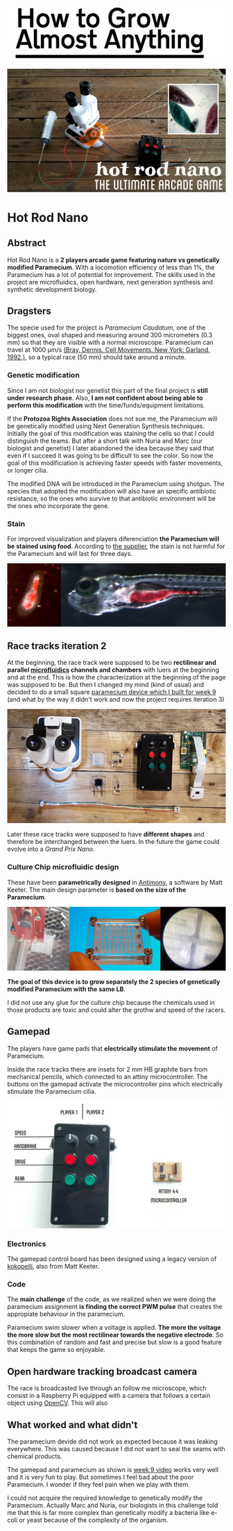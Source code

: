 ![](./img/FabLab.svg)

![](./img/final/hotrodnano.jpg)

# Hot Rod Nano

## Abstract
Hot Rod Nano is a **2 players arcade game featuring nature _vs_ genetically modified Paramecium**. With a locomotion efficiency of less than 1%, the Paramecium has a lot of potential for improvement. The skills used in the project are microfluidics, open hardware, next generation synthesis and synthetic development biology.

## Dragsters
The specie used for the project is _Paramecium Caudatum_, one of the biggest ones, oval shaped and measuring around 300 micrometers (0.3 mm) so that they are visible with a normal microscope. Paramecium can travel at 1000 µm/s [(Bray, Dennis. Cell Movements. New York: Garland, 1992.)](http://hypertextbook.com/facts/2000/RossKrupnik.shtml), so a typical race (50 mm) should take around a minute.

### Genetic modification
Since I am not biologist nor genetist this part of the final project is **still under research phase**. Also, **I am not confident about being able to perform this modification** with the time/funds/equipment limitations.

If the **Protozoa Rights Association** does not sue me, the Paramecium will be genetically modified using Next Generation Synthesis techniques. Initially the goal of this modification was staining the cells so that I could distinguish the teams. But after a short talk with Nuria and Marc (our biologist and genetist) I later abandoned the idea because they said that even if I succeed it was going to be difficult to see the color. So now the goal of this modificiation is achieving faster speeds with faster movements, or longer cilia.

The modified DNA will be introduced in the Paramecium using shotgun. The species that adopted the modification will also have an specific antibiotic resistance, so the ones who survive to that antibiotic environment will be the ones who incorporate the gene.

### Stain
For improved visualization and players diferenciation **the Paramecium will be stained using food**. According to [the supplier](http://www.parameciavap.com/paintedpar.html), the stain is not harmful for the Paramecium and will last for three days.

![](./img/final/dye.jpg)

## Race tracks iteration 2
At the beginning, the race track were supposed to be two **rectilinear and parallel [microfluidics](./w12.html) channels and chambers** with luers at the beginning and at the end. This is how the characterization at the beginning of the page was supposed to be. But then I changed my mind (kind of usual) and decided to do a small square [paramecium device which I built for week 9](./w09.html) (and what by the way it didn't work and now the project requires iteration 3)

![](./img/final/iteration2.jpg)

Later these race tracks were supposed to have **different shapes** and therefore be interchanged between the luers. In the future the game could evolve into a _Grand Prix Nano_.

### Culture Chip microfluidic design
These have been **parametrically designed** in [Antimony](https://github.com/mkeeter/antimony), a software by Matt Keeter. The main design parameter is **based on the size of the Paramecium**.

![](./img/w12/fabrication.jpg)

**The goal of this device is to grow separately the 2 species of genetically modified Paramecium with the same LB**.

I did not use any glue for the culture chip because the chemicals used in those products are toxic and could alter the grothw and speed of the racers.

## Gamepad
The players have game pads that **electrically stimulate the movement** of Paramecium.

Inside the race tracks there are insets for  2 mm HB graphite bars from mechanical pencils, which connected to an attiny microcontroller. The buttons on the gamepad activate the microcontroller pins which electrically stimulate the Paramecium cilia.

![](./img/final/diagram.jpg)


### Electronics
The gamepad control board has been designed using a legacy version of [kokopelli](http://kokompe.cba.mit.edu/downloads.html), also from Matt Keeter.

### Code
The **main challenge** of the code, as we realized when we were doing the paramecium assignment **is finding the correct PWM pulse** that creates the appropiate behaviour in the paramecium.

Paramecium swim slower when a voltage is applied. **The more the voltage the more slow but the most rectilinear towards the negative electrode**. So this combination of random and fast and precise but slow is a good feature that keeps the game so enjoyable.

## Open hardware tracking broadcast camera
The race is broadcasted live through an follow me microscope, which consist in a Raspberry Pi equipped with a camera that follows a certain object using [OpenCV](http://opencv.org/). This will also

## What worked and what didn't
The paramecium devide did not work as expected because it was leaking everywhere. This was caused because I did not want to seal the seams with chemical products.

The gamepad and paramecium as shown is [week 9 video](./w09.html) works very well and it is very fun to play. But sometimes I feel bad about the poor Paramecium. I wonder if they feel pain when we play with them.

I could not acquire the required knowledge to genetically modify the Paramecium. Actually Marc and Nuria, our biologists in this challenge told me that this is far more complex than genetically modify a bacteria like e-coli or yeast because of the complexity of the organism.  
